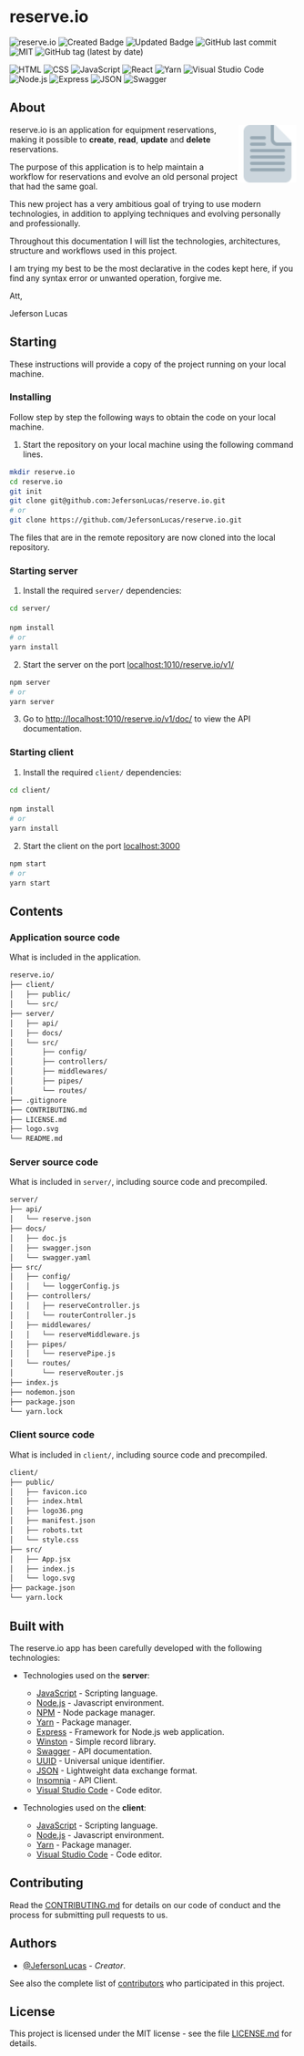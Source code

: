 # reserve.io

![reserve.io](https://img.shields.io/badge/JefersonLucas-reserve.io-brightgreen?style=flat)
![Created Badge](https://badges.pufler.dev/created/JefersonLucas/reserve.io?style=flat)
![Updated Badge](https://badges.pufler.dev/updated/JefersonLucas/reserve.io?style=flat)
![GitHub last commit](https://img.shields.io/github/last-commit/JefersonLucas/reserve.io?style=flat)
![MIT](https://img.shields.io/github/license/JefersonLucas/reserve.io?style=flat)
![GitHub tag (latest by date)](https://img.shields.io/github/v/tag/JefersonLucas/reserve.io?style=flat)

![HTML](https://img.shields.io/badge/-HTML-21262d?fff&style=flat-square&logo=HTML5)
![CSS](https://img.shields.io/badge/-CSS-21262d?fff&style=flat-square&logo=css3&logoColor=1572B6)
![JavaScript](https://img.shields.io/badge/-JavaScript-21262d?fff&style=flat-square&logo=javascript)
![React](https://img.shields.io/badge/-React-21262d?fff&style=flat-square&logo=react)
![Yarn](https://img.shields.io/badge/-Yarn-21262d?fff&style=flat-square&logo=yarn)
![Visual Studio Code](https://img.shields.io/badge/-Visual%20Studio%20Code-21262d?fff&style=flat-square&logo=visual-studio-code&logoColor=007ACC)
![Node.js](https://img.shields.io/badge/-Node.js-21262d?style=flat-square&logo=node.js&logoColor=509941)
![Express](https://img.shields.io/badge/-Express-21262d?style=flat-square&logo=express)
![JSON](https://img.shields.io/badge/-JSON-21262d?style=flat-square&logo=json&logoColor=gray)
![Swagger](https://img.shields.io/badge/-Swagger-21262d?style=flat-square&logo=swagger)

## About

<img alt="Logo" align="right" src="./logo.svg" width="20%" />

reserve.io is an application for equipment reservations, making it possible to **create**, **read**, **update** and **delete** reservations.

The purpose of this application is to help maintain a workflow for reservations and evolve an old personal project that had the same goal.

This new project has a very ambitious goal of trying to use modern technologies, in addition to applying techniques and evolving personally and professionally.

Throughout this documentation I will list the technologies, architectures, structure and workflows used in this project.

I am trying my best to be the most declarative in the codes kept here, if you find any syntax error or unwanted operation, forgive me.

Att,

Jeferson Lucas

## Starting

These instructions will provide a copy of the project running on your local machine.

### Installing

Follow step by step the following ways to obtain the code on your local machine.

1. Start the repository on your local machine using the following command lines.

```bash
mkdir reserve.io
cd reserve.io
git init
git clone git@github.com:JefersonLucas/reserve.io.git
# or
git clone https://github.com/JefersonLucas/reserve.io.git
```

The files that are in the remote repository are now cloned into the local repository.

### Starting server

1. Install the required `server/` dependencies:

```bash
cd server/

npm install
# or
yarn install
```

2. Start the server on the port [localhost:1010/reserve.io/v1/](http://localhost:1010/reserve.io/v1/)

```bash
npm server
# or
yarn server
```

3. Go to [http://localhost:1010/reserve.io/v1/doc/](http://localhost:1010/reserve.io/v1/doc) to view the API documentation.

### Starting client

1. Install the required `client/` dependencies:

```bash
cd client/

npm install
# or
yarn install
```

2. Start the client on the port [localhost:3000](http://localhost:3000)

```bash
npm start
# or
yarn start
```

## Contents

### Application source code

What is included in the application.

```txt
reserve.io/
├── client/
│   ├── public/
│   └── src/
├── server/
│   ├── api/
│   ├── docs/
│   └── src/
│       ├── config/
│       ├── controllers/
│       ├── middlewares/
│       ├── pipes/
│       └── routes/
├── .gitignore
├── CONTRIBUTING.md
├── LICENSE.md
├── logo.svg
└── README.md
```

### Server source code

What is included in `server/`, including source code and precompiled.

```txt
server/
├── api/
│   └── reserve.json
├── docs/
│   ├── doc.js
│   ├── swagger.json
│   └── swagger.yaml
├── src/
│   ├── config/
│   │   └── loggerConfig.js
│   ├── controllers/
│   │   ├── reserveController.js
│   │   └── routerController.js
│   ├── middlewares/
│   │   └── reserveMiddleware.js
│   ├── pipes/
│   │   └── reservePipe.js
│   └── routes/
│       └── reserveRouter.js
├── index.js
├── nodemon.json
├── package.json
└── yarn.lock
```

### Client source code

What is included in `client/`, including source code and precompiled.

```txt
client/
├── public/
│   ├── favicon.ico
│   ├── index.html
│   ├── logo36.png
│   ├── manifest.json
│   ├── robots.txt
│   └── style.css
├── src/
│   ├── App.jsx
│   ├── index.js
│   └── logo.svg
├── package.json
└── yarn.lock
```

## Built with

The reserve.io app has been carefully developed with the following technologies:

- Technologies used on the **server**:

  - [JavaScript](https://developer.mozilla.org/pt-BR/docs/Web/javascript) - Scripting language.
  - [Node.js](https://nodejs.org/en/) - Javascript environment.
  - [NPM](https://www.npmjs.com/) - Node package manager.
  - [Yarn](https://yarnpkg.com/) - Package manager.
  - [Express](https://expressjs.com/) - Framework for Node.js web application.
  - [Winston](https://www.npmjs.com/package/winston) - Simple record library.
  - [Swagger](https://swagger.io/) - API documentation.
  - [UUID](https://www.npmjs.com/package/uuid) - Universal unique identifier.
  - [JSON](https://www.json.org/) - Lightweight data exchange format.
  - [Insomnia](https://insomnia.rest/) - API Client.
  - [Visual Studio Code](https://code.visualstudio.com/) - Code editor.

- Technologies used on the **client**:

  - [JavaScript](https://developer.mozilla.org/pt-BR/docs/Web/javascript) - Scripting language.
  - [Node.js](https://nodejs.org/en/) - Javascript environment.
  - [Yarn](https://yarnpkg.com/) - Package manager.
  - [Visual Studio Code](https://code.visualstudio.com/) - Code editor.

## Contributing

Read the [CONTRIBUTING.md](https://github.com/JefersonLucas/reserve.io/blob/master/CONTRIBUTING.md) for details on our code of conduct and the process for submitting pull requests to us.

## Authors

- [@JefersonLucas](https://github.com/JefersonLucas) - _Creator_.

See also the complete list of [contributors](https://github.com/JefersonLucas/reserve.io/contributors) who participated in this project.

## License

This project is licensed under the MIT license - see the file [LICENSE.md](https://github.com/JefersonLucas/reserve.io/blob/master/LICENSE.md) for details.
